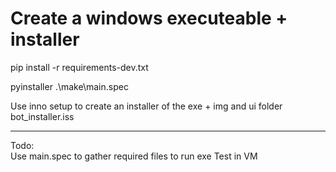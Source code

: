 # Create a windows executeable + installer

 pip install -r requirements-dev.txt

 pyinstaller .\make\main.spec

 Use inno setup to create an installer of the exe + img and ui folder
 bot_installer.iss

 ---
 Todo:  
  Use main.spec to gather required files to run exe
  Test in VM